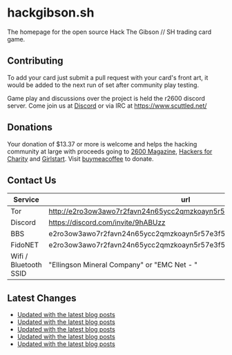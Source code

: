 # hackgibson.sh
The homepage for the open source Hack The Gibson // SH trading card game.


## Contributing

To add your card just submit a pull request with your card's front art, it would be added to the next run of set after community play testing.

Game play and discussions over the project is held the r2600 discord server. Come join us at [Discord](https://discord.com/invite/9hABUzz) or via IRC at https://www.scuttled.net/


## Donations

Your donation of $13.37 or more is welcome and helps the hacking community at large with proceeds going to [2600 Magazine](https://2600.com/), [Hackers for Charity](https://hackersforcharity.org) and [Girlstart](https://girlstart.org).  Visit [buymeacoffee](https://www.buymeacoffee.com/hackgibson.sh) to donate.


## Contact Us

Service | url
-|-
Tor | http://e2ro3ow3awo7r2favn24n65ycc2qmzkoayn5r57e3f56nvjwdcgg32ad.onion
Discord | https://discord.com/invite/9hABUzz
BBS | e2ro3ow3awo7r2favn24n65ycc2qmzkoayn5r57e3f56nvjwdcgg32ad.onion:23
FidoNET | e2ro3ow3awo7r2favn24n65ycc2qmzkoayn5r57e3f56nvjwdcgg32ad.onion:24554
Wifi / Bluetooth SSID | "Ellingson Mineral Company" or "EMC Net - <fidonet address>"

## Latest Changes
<!-- BLOG-POST-LIST:START -->
- [Updated with the latest blog posts](https://github.com/DFW2600/hackgibson.sh/commit/1e00c85a9ff773f0409c3b5fcd168a9a0cdb80a3)
- [Updated with the latest blog posts](https://github.com/DFW2600/hackgibson.sh/commit/81c130e2c12ca13a3aa27fb8f50a3229f6fc8c67)
- [Updated with the latest blog posts](https://github.com/DFW2600/hackgibson.sh/commit/d83abafa42a06e22bde9a8b16f102e46710b5356)
- [Updated with the latest blog posts](https://github.com/DFW2600/hackgibson.sh/commit/3dae1a7869f51d3860da4068f790521cfd353f75)
- [Updated with the latest blog posts](https://github.com/DFW2600/hackgibson.sh/commit/ec4bf85d215b144773cd5d1f8945a028e34a357d)
<!-- BLOG-POST-LIST:END -->
